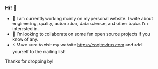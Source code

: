 ### Hi! 👋
- 🔭 I am currently working mainly on my personal website. I write about engineering, quality, automation, data science, and other topics I’m interested in.
- 👯 I’m looking to collaborate on some fun open source projects if you know of any.
- ⚡ Make sure to visit my website https://cogitovirus.com and add yourself to the mailing list!

Thanks for dropping by!



<!--
**cogitovirus/cogitovirus** is a ✨ _special_ ✨ repository because its `README.md` (this file) appears on your GitHub profile.

Here are some ideas to get you started:

- 🔭 I’m currently working on ...
- 🌱 I’m currently learning ...
- 👯 I’m looking to collaborate on ...
- 🤔 I’m looking for help with ...
- 💬 Ask me about ...
- 📫 How to reach me: ...
- 😄 Pronouns: ...
- ⚡ Fun fact: ...
-->
